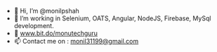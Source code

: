 - 👋 Hi, I’m @monilpshah
- 👀 I’m working in Selenium, OATS, Angular, NodeJS, Firebase, MySql development.
- 🌱 www.bit.do/monutechguru
- 📫 Contact me on : monil31199@gmail.com

<!---
monilpshah/monilpshah is a ✨ special ✨ repository because its `README.md` (this file) appears on your GitHub profile.
You can click the Preview link to take a look at your changes.
--->
